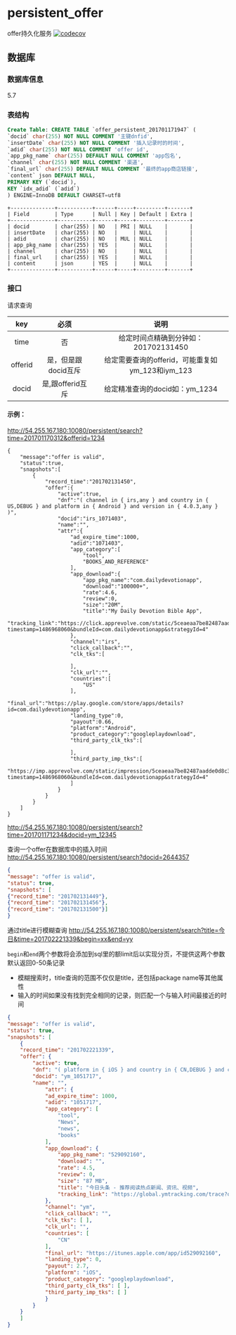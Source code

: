 # persistent_offer
offer持久化服务
[![codecov](https://codecov.io/gh/cloudadrd/persistent_offer/branch/master/graph/badge.svg?token=a1oJCu387u)](https://codecov.io/gh/cloudadrd/persistent_offer)


## 数据库
### 数据库信息
5.7

### 表结构

```sql
Create Table: CREATE TABLE `offer_persistent_201701171947` (
`docid` char(255) NOT NULL COMMENT '主键dnfid',
`insertDate` char(255) NOT NULL COMMENT '插入记录时的时间',
`adid` char(255) NOT NULL COMMENT 'offer id',
`app_pkg_name` char(255) DEFAULT NULL COMMENT 'app包名',
`channel` char(255) NOT NULL COMMENT '渠道',
`final_url` char(255) DEFAULT NULL COMMENT '最终的app商店链接',
`content` json DEFAULT NULL,
PRIMARY KEY (`docid`),
KEY `idx_adid` (`adid`)
) ENGINE=InnoDB DEFAULT CHARSET=utf8
```

```
+--------------+-----------+------+-----+---------+-------+
| Field        | Type      | Null | Key | Default | Extra |
+--------------+-----------+------+-----+---------+-------+
| docid        | char(255) | NO   | PRI | NULL    |       |
| insertDate   | char(255) | NO   |     | NULL    |       |
| adid         | char(255) | NO   | MUL | NULL    |       |
| app_pkg_name | char(255) | YES  |     | NULL    |       |
| channel      | char(255) | NO   |     | NULL    |       |
| final_url    | char(255) | YES  |     | NULL    |       |
| content      | json      | YES  |     | NULL    |       |
+--------------+-----------+------+-----+---------+-------+
```

### 接口

请求查询

|   key   |      必须      |                 说明                 |
| :-----: | :----------: | :--------------------------------: |
|  time   |      否       |      给定时间点精确到分钟如：201702131450      |
| offerid | 是，但是跟docid互斥 | 给定需要查询的offerid，可能重复如ym_123和iym_123 |
|  docid  | 是,跟offerid互斥 |       给定精准查询的docid如：ym_1234        |

#### 示例：

http://54.255.167.180:10080/persistent/search?time=201701170312&offerid=1234

```
{
    "message":"offer is valid",
    "status":true,
    "snapshots":[
        {
            "record_time":"201702131450",
            "offer":{
                "active":true,
                "dnf":"( channel in { irs,any } and country in { US,DEBUG } and platform in { Android } and version in { 4.0.3,any } )",
                "docid":"irs_1071403",
                "name":"",
                "attr":{
                    "ad_expire_time":1000,
                    "adid":"1071403",
                    "app_category":[
                        "tool",
                        "BOOKS_AND_REFERENCE"
                    ],
                    "app_download":{
                        "app_pkg_name":"com.dailydevotionapp",
                        "download":"100000+",
                        "rate":4.6,
                        "review":0,
                        "size":"20M",
                        "title":"My Daily Devotion Bible App",
                        "tracking_link":"https://click.apprevolve.com/static/5ceaeaa7be82487aadde0d8c3cbebcd8/109591/1071403/0edbed61cea300b7?timestamp=1486968060&bundleId=com.dailydevotionapp&strategyId=4"
                    },
                    "channel":"irs",
                    "click_callback":"",
                    "clk_tks":[
                        
                    ],
                    "clk_url":"",
                    "countries":[
                        "US"
                    ],
                    "final_url":"https://play.google.com/store/apps/details?id=com.dailydevotionapp",
                    "landing_type":0,
                    "payout":0.66,
                    "platform":"Android",
                    "product_category":"googleplaydownload",
                    "third_party_clk_tks":[
                        
                    ],
                    "third_party_imp_tks":[
                        "https://imp.apprevolve.com/static/impression/5ceaeaa7be82487aadde0d8c3cbebcd8/109591/1071403/0edbed61cea300b7?timestamp=1486968060&bundleId=com.dailydevotionapp&strategyId=4"
                    ]
                }
            }
        }
    ]
}
```

http://54.255.167.180:10080/persistent/search?time=201701171234&docid=ym_12345

查询一个offer在数据库中的插入时间
http://54.255.167.180:10080/persistent/search?docid=2644357

```json
{
"message": "offer is valid",
"status": true,
"snapshots": [
{"record_time": "201702131449"},
{"record_time": "201702131456"},
{"record_time": "201702131500"}]
}
```

通过title进行模糊查询
http://54.255.167.180:10080/persistent/search?title=今日&time=201702221339&begin=xx&end=yy

`begin`和`end`两个参数将会添加到sql里的额limit后以实现分页，不提供这两个参数默认返回0-50条记录

* 模糊搜索时，title查询的范围不仅仅是title，还包括package name等其他属性
* 输入的时间如果没有找到完全相同的记录，则匹配一个与输入时间最接近的时间


```json
{
"message": "offer is valid",
"status": true,
"snapshots": [
	{
	"record_time": "201702221339",
	"offer": {
		"active": true,
		"dnf": "( platform in { iOS } and country in { CN,DEBUG } and channel in { ym,any } )",
		"docid": "ym_1051717",
		"name": "",
			"attr": {
			"ad_expire_time": 1000,
			"adid": "1051717",
			"app_category": [
				"tool",
				"News",
				"news",
				"books"
			],
			"app_download": {
				"app_pkg_name": "529092160",
				"download": "",
				"rate": 4.5,
				"review": 0,
				"size": "87 MB",
				"title": "今日头条 - 推荐阅读热点新闻、资讯、视频",
				"tracking_link": "https://global.ymtracking.com/trace?offer_id=1051717&app_id=131&type=ffc5dc6300000002"
			},
			"channel": "ym",
			"click_callback": "",
			"clk_tks": [ ],
			"clk_url": "",
			"countries": [
				"CN"
			],
			"final_url": "https://itunes.apple.com/app/id529092160",
			"landing_type": 0,
			"payout": 2.7,
			"platform": "iOS",
			"product_category": "googleplaydownload",
			"third_party_clk_tks": [ ],
			"third_party_imp_tks": [ ]
            }
    	}
    }
	]
}
```

